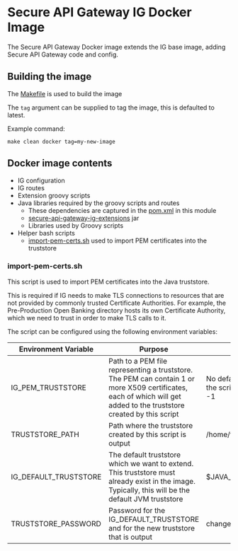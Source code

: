 # Secure API Gateway IG Docker Image
The Secure API Gateway Docker image extends the IG base image, adding Secure API Gateway code and config.

## Building the image
The [Makefile](../Makefile) is used to build the image

The `tag` argument can be supplied to tag the image, this is defaulted to latest.

Example command:
```
make clean docker tag=my-new-image
```

## Docker image contents
- IG configuration
- IG routes
- Extension groovy scripts
- Java libraries required by the groovy scripts and routes
    - These dependencies are captured in the [pom.xml](./pom.xml) in this module
    - [secure-api-gateway-ig-extensions](../secure-api-gateway-ig-extensions) jar
    - Libraries used by Groovy scripts
- Helper bash scripts
    - [import-pem-certs.sh](7.3.0/ig/bin/import-pem-certs.sh) used to import PEM certificates into the truststore

### import-pem-certs.sh

This script is used to import PEM certificates into the Java truststore.

This is required if IG needs to make TLS connections to resources that are not provided by commonly trusted Certificate
Authorities. For example, the Pre-Production Open Banking directory hosts its own Certificate Authority, which we need
to trust in order to make TLS calls to it.

The script can be configured using the following environment variables:

| Environment Variable  | Purpose                                                                                                                                                              | Default                                                                 |
|-----------------------|----------------------------------------------------------------------------------------------------------------------------------------------------------------------|-------------------------------------------------------------------------|
| IG_PEM_TRUSTSTORE     | Path to a PEM file representing a truststore. The PEM can contain 1 or more X509 certificates, each of which will get added to the truststore created by this script | No default, if not supplied then the script exits with an error code -1 |
| TRUSTSTORE_PATH       | Path where the truststore created by this script is output                                                                                                           | /home/forgerock/igtruststore                                            |
| IG_DEFAULT_TRUSTSTORE | The default truststore which we want to extend. This truststore must already exist in the image. Typically, this will be the default JVM truststore                  | $JAVA_HOME/lib/security/cacerts                                         |
| TRUSTSTORE_PASSWORD   | Password for the IG_DEFAULT_TRUSTSTORE and for the new truststore that is output                                                                                     | changeit                                                                |
